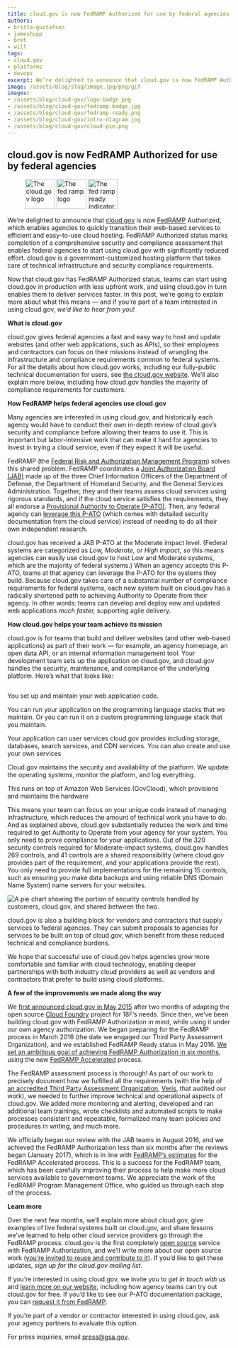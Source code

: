 ```yaml
---
title: cloud.gov is now FedRAMP Authorized for use by federal agencies
authors:
- britta-gustafson
- jameshupp
- bret
- will
tags:
- cloud.gov
- platforms
- devops
excerpt: We’re delighted to announce that cloud.gov is now FedRAMP Authorized, which enables agencies to quickly transition their web-based services to efficient and easy-to-use cloud hosting. FedRAMP Authorized status marks completion of a comprehensive security and compliance assessment that enables federal agencies to start using cloud.gov with significantly reduced effort. cloud.gov is a government-customized hosting platform that takes care of technical infrastructure and security compliance requirements.
image: /assets/blog/slug/image.jpg/png/gif
images:
- /assets/blog/cloud-gov/logo-badge.png
- /assets/blog/cloud-gov/fedramp-badge.jpg
- /assets/blog/cloud-gov/fedramp-ready.png
- /assets/blog/cloud-gov/intro-diagram.jpg
- /assets/blog/cloud-gov/cloud-pie.png
---
```

## **cloud.gov is now FedRAMP Authorized for use by federal agencies**

<figure class="blog-figure-center">
  <img src="{{site.baseurl}}{{page.images[0]}}" alt="The cloud.gov logo" height="67">
  <img src="{{site.baseurl}}{{page.images[1]}}" alt="The fed ramp logo" height="67">
  <img src="{{site.baseurl}}{{page.images[2]}}" alt="The fed ramp ready indicator"  height="67">
</figure>

We’re delighted to announce that [cloud.gov](https://cloud.gov/) is
now [FedRAMP](https://www.fedramp.gov/about-us/about/) Authorized,
which enables agencies to quickly transition their web-based services to
efficient and easy-to-use cloud hosting. FedRAMP Authorized status marks
completion of a comprehensive security and compliance assessment that
enables federal agencies to start using cloud.gov with significantly
reduced effort. cloud.gov is a government-customized hosting platform
that takes care of technical infrastructure and security compliance
requirements.

Now that cloud.gov has FedRAMP Authorized status, teams can start using
cloud.gov in production with less upfront work, and using cloud.gov in
turn enables them to deliver services faster. In this post, we’re going
to explain more about what this means — and if you’re part of a team
interested in using cloud.gov, *we’d like to hear from you*!

**What is cloud.gov**

cloud.gov gives federal agencies a fast and easy way to host and update
websites (and other web applications, such as APIs), so their employees
and contractors can focus on their missions instead of wrangling the
infrastructure and compliance requirements common to federal systems.
For all the details about how cloud.gov works, including our
fully-public technical documentation for users, see [the cloud.gov
website](https://cloud.gov/). We’ll also explain more below, including
how cloud.gov handles the majority of compliance requirements for
customers.

**How FedRAMP helps federal agencies use cloud.gov**

Many agencies are interested in using cloud.gov, and historically each
agency would have to conduct their own in-depth review of cloud.gov’s
security and compliance before allowing their teams to use it. This is
important but labor-intensive work that can make it hard for agencies to
invest in trying a cloud service, even if they expect it will be useful.

FedRAMP (the [Federal Risk and Authorization Management
Program](https://www.fedramp.gov/)) solves this shared problem. FedRAMP
coordinates a [Joint Authorization Board
(JAB)](https://www.gsa.gov/portal/content/134223) made up of the three
Chief Information Officers of the Department of Defense, the Department
of Homeland Security, and the General Services Administration. Together,
they and their teams assess cloud services using rigorous standards, and
if the cloud service satisfies the requirements, they all endorse a
[Provisional Authority to Operate
(P-ATO)](https://www.fedramp.gov/resources/faqs/what-is-a-fedramp-provisional-authorization/).
Then, any federal agency can [leverage this
P-ATO](https://www.fedramp.gov/resources/faqs/how-does-an-agency-leverage-a-fedramp-authorization/)
(which comes with detailed security documentation from the cloud
service) instead of needing to do all their own independent research.

cloud.gov has received a JAB P-ATO at the Moderate impact level.
(Federal systems are categorized as *Low, Moderate, or High impact, so*
this means agencies can easily use cloud.gov to host Low and Moderate
systems, which are the majority of federal systems.) When an agency
accepts this P-ATO, teams at that agency can leverage the P-ATO for the
systems they build. Because cloud.gov takes care of a substantial number
of compliance requirements for federal systems, each new system built on
cloud.gov has a radically shortened path to achieving Authority to
Operate from their agency. In other words: teams can develop and deploy
new and updated web applications *much faster,* supporting agile
delivery.

**How cloud.gov helps your team achieve its mission**

cloud.gov is for teams that build and deliver websites (and other
web-based applications) as part of their work — for example, an agency
homepage, an open data API, or an internal information management tool.
Your development team sets up the application on cloud.gov, and
cloud.gov handles the security, maintenance, and compliance of the
underlying platform. Here’s what that looks like:

<img src="{{site.baseurl}}{{page.images[3]}}" alt="" aria-hidden="true">
<div class="usa-sr-only">
<p>You set up and maintain your web application code.</p>
<p>You can run your application on the programming language stacks that we maintain. Or you can run it on a custom programming language stack that you maintain.</p>
<p>Your application can user services cloud.gov provides including storage, databases, search services, and CDN services. You can also create and use your own services</p>
<p>Cloud.gov maintains the security and availability of the platform. We update the operating systems, monitor the platform, and log everything.</p>
<p>This runs on top of Amazon Web Services (GovCloud), which provisions and maintains the hardware</p>
</div>

This means your team can focus on your unique code instead of managing
infrastructure, which reduces the amount of technical work you have to
do. And as explained above, cloud.gov substantially reduces the work and
time required to get Authority to Operate from your agency for your
system. You only need to prove compliance for your applications. Out of
the 320 security controls required for Moderate-impact systems,
cloud.gov handles 269 controls, and 41 controls are a shared
responsibility (where cloud.gov provides part of the requirement, and
your applications provide the rest). You only need to provide full
implementations for the remaining 15 controls, such as ensuring you make
data backups and using reliable DNS (Domain Name System) name servers
for your websites.

![A pie chart showing the portion of security controls handled by customers, cloud.gov, and shared between the two.]({{site.baseurl}}{{page.images[4]}})

cloud.gov is also a building block for vendors and contractors that
supply services to federal agencies. They can submit proposals to
agencies for services to be built on top of cloud.gov, which benefit
from these reduced technical and compliance burdens.

We hope that successful use of cloud.gov helps agencies grow more
comfortable and familiar with cloud technology, enabling deeper
partnerships with both industry cloud providers as well as vendors and
contractors that prefer to build using cloud platforms.

**A few of the improvements we made along the way**

We [first announced cloud.gov in May
2015](https://18f.gsa.gov/2015/05/08/layering-innovation/) after two
months of adapting the open source [Cloud
Foundry](https://www.cloudfoundry.org/) project for 18F’s needs. Since
then, we’ve been building cloud.gov with FedRAMP Authorization in mind,
while using it under our own agency authorization. We began preparing
for the FedRAMP process in March 2016 (the date we engaged our Third
Party Assessment Organization), and we established FedRAMP Ready status
in May 2016. [We set an ambitious goal of achieving FedRAMP
Authorization in six
months](https://18f.gsa.gov/2016/07/18/cloud-gov-full-steam-ahead-fedramp-assessment-process/),
using the new [FedRAMP
Accelerated](https://www.fedramp.gov/participate/fedramp-accelerated-process/)
process.

The FedRAMP assessment process is thorough! As part of our work to
precisely document how we fulfilled all the requirements (with the help
of [an accredited Third Party Assessment
Organization](https://www.fedramp.gov/participate/assessors/),
[Veris](https://www.verisgroup.com/), that audited our work), we
needed to further improve technical and operational aspects of
cloud.gov. We added more monitoring and alerting, developed and ran
additional team trainings, wrote checklists and automated scripts to
make processes consistent and repeatable, formalized many team policies
and procedures in writing, and much more.

We officially began our review with the JAB teams in August 2016, and we
achieved the FedRAMP Authorization less than six months after the
reviews began (January 2017), which is in line with [FedRAMP’s
estimates](https://www.fedramp.gov/participate/fedramp-accelerated-process/)
for the FedRAMP Accelerated process. This is a success for the FedRAMP
team, which has been carefully improving their process to help make more
cloud services available to government teams. We appreciate the work of
the FedRAMP Program Management Office, who guided us through each step
of the process.

**Learn more**

Over the next few months, we’ll explain more about cloud.gov, give
examples of live federal systems built on cloud.gov, and share lessons
we’ve learned to help other cloud service providers go through the
FedRAMP process. cloud.gov is the first completely [open
source](https://github.com/18F/open-source-policy/blob/master/policy.md)
service with FedRAMP Authorization, and we’ll write more about our open
source work ([you’re invited to reuse and contribute to
it](https://cloud.gov/docs/ops/repos/)). If you’d like to get these
updates, *sign up for the cloud.gov mailing list*.

If you’re interested in using cloud.gov, we invite you to *get in touch
with us* and [learn more on our website](https://cloud.gov/overview/),
including how agency teams can try out cloud.gov for free. If you’d like
to see our P-ATO documentation package, you can [request it from
FedRAMP](https://www.fedramp.gov/files/2015/03/FedRAMP-Package-Request-Form_V4_06192014.pdf).

If you’re part of a vendor or contractor interested in using cloud.gov,
ask your agency partners to evaluate this option.

For press inquiries, email [press@gsa.gov](mailto:press@gsa.gov).
